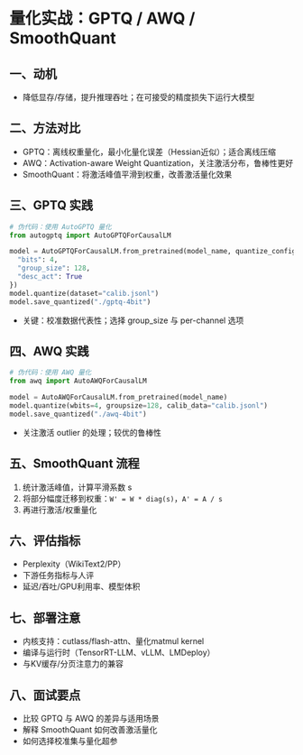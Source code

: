 # 量化实战：GPTQ / AWQ / SmoothQuant

## 一、动机
- 降低显存/存储，提升推理吞吐；在可接受的精度损失下运行大模型

## 二、方法对比
- GPTQ：离线权重量化，最小化量化误差（Hessian近似）；适合离线压缩
- AWQ：Activation-aware Weight Quantization，关注激活分布，鲁棒性更好
- SmoothQuant：将激活峰值平滑到权重，改善激活量化效果

## 三、GPTQ 实践
```python
# 伪代码：使用 AutoGPTQ 量化
from autogptq import AutoGPTQForCausalLM

model = AutoGPTQForCausalLM.from_pretrained(model_name, quantize_config={
  "bits": 4,
  "group_size": 128,
  "desc_act": True
})
model.quantize(dataset="calib.jsonl")
model.save_quantized("./gptq-4bit")
```
- 关键：校准数据代表性；选择 group_size 与 per-channel 选项

## 四、AWQ 实践
```python
# 伪代码：使用 AWQ 量化
from awq import AutoAWQForCausalLM

model = AutoAWQForCausalLM.from_pretrained(model_name)
model.quantize(wbits=4, groupsize=128, calib_data="calib.jsonl")
model.save_quantized("./awq-4bit")
```
- 关注激活 outlier 的处理；较优的鲁棒性

## 五、SmoothQuant 流程
1) 统计激活峰值，计算平滑系数 s
2) 将部分幅度迁移到权重：`W' = W * diag(s)`，`A' = A / s`
3) 再进行激活/权重量化

## 六、评估指标
- Perplexity（WikiText2/PP）
- 下游任务指标与人评
- 延迟/吞吐/GPU利用率、模型体积

## 七、部署注意
- 内核支持：cutlass/flash-attn、量化matmul kernel
- 编译与运行时（TensorRT-LLM、vLLM、LMDeploy）
- 与KV缓存/分页注意力的兼容

## 八、面试要点
- 比较 GPTQ 与 AWQ 的差异与适用场景
- 解释 SmoothQuant 如何改善激活量化
- 如何选择校准集与量化超参
